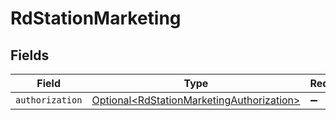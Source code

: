 # RdStationMarketing


## Fields

| Field                                                                                                | Type                                                                                                 | Required                                                                                             | Description                                                                                          |
| ---------------------------------------------------------------------------------------------------- | ---------------------------------------------------------------------------------------------------- | ---------------------------------------------------------------------------------------------------- | ---------------------------------------------------------------------------------------------------- |
| `authorization`                                                                                      | [Optional\<RdStationMarketingAuthorization>](../../models/shared/RdStationMarketingAuthorization.md) | :heavy_minus_sign:                                                                                   | N/A                                                                                                  |